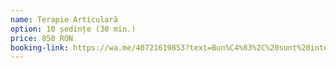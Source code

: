 ```yaml
---
name: Terapie Articulară
option: 10 ședințe (30 min.)
price: 850 RON
booking-link: https://wa.me/40721619853?text=Bun%C4%83%2C%20sunt%20interesat%C4%83%20de%20medical%20procedura%20%22Terapie%20Articular%C4%83%2010%20%C8%99edin%C8%9Be%20%2830%20min.%29%20850%20RON%22
---
```

